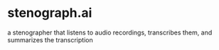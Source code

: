 # stenograph.ai
a stenographer that listens to audio recordings, transcribes them, and summarizes the transcription
